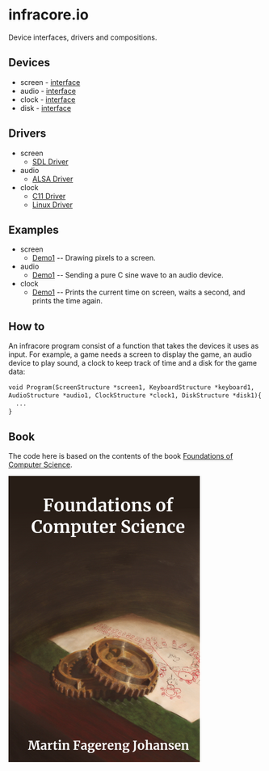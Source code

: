 # infracore.io
Device interfaces, drivers and compositions.

## Devices
 * screen - [interface](devices/screen/Screen.h)
 * audio - [interface](devices/audio/Audio.h)
 * clock - [interface](devices/clock/Clock.h)
 * disk - [interface](devices/disk/Disk.h)

## Drivers
 * screen
   * [SDL Driver](drivers/screen-linux-sdl)
 * audio
   * [ALSA Driver](drivers/audio-linux-alsa/)
 * clock
   * [C11 Driver](drivers/clock-c11/)
   * [Linux Driver](drivers/clock-linux/)



## Examples
 * screen
   * [Demo1](examples/screen-demo1) -- Drawing pixels to a screen.
 * audio
   * [Demo1](examples/audio-demo1) -- Sending a pure C sine wave to an audio device.
 * clock
   * [Demo1](examples/clock-demo1) -- Prints the current time on screen, waits a second, and prints the time again.

## How to
An infracore program consist of a function that takes the devices it uses as input. For example, a game needs a screen to display the game, an audio device to play sound, a clock to keep track of time and a disk for the game data:

```
void Program(ScreenStructure *screen1, KeyboardStructure *keyboard1, AudioStructure *audio1, ClockStructure *clock1, DiskStructure *disk1){
  ...
}
```

## Book
The code here is based on the contents of the book [Foundations of Computer Science](https://www.amazon.com/dp/B0B3N58GT7/).

![Foundations of Computer Science](bookcover.png)

